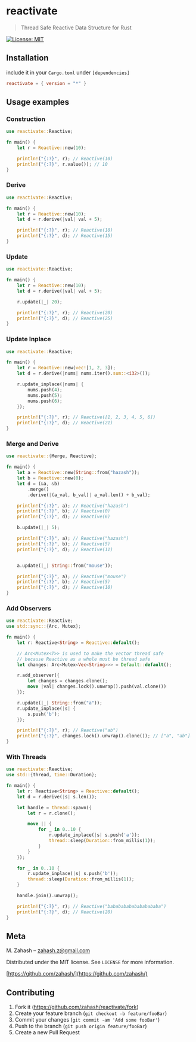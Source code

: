 # reactivate

> Thread Safe Reactive Data Structure for Rust

[![License: MIT](https://img.shields.io/badge/License-MIT-yellow.svg)](https://opensource.org/licenses/MIT)

## Installation

include it in your `Cargo.toml` under `[dependencies]`

```toml
reactivate = { version = "*" }
```

## Usage examples

### Construction

```rust
use reactivate::Reactive;

fn main() {
    let r = Reactive::new(10);

    println!("{:?}", r); // Reactive(10)
    println!("{:?}", r.value()); // 10
}
```

### Derive

```rust
use reactivate::Reactive;

fn main() {
    let r = Reactive::new(10);
    let d = r.derive(|val| val + 5);

    println!("{:?}", r); // Reactive(10)
    println!("{:?}", d); // Reactive(15)
}
```

### Update

```rust
use reactivate::Reactive;

fn main() {
    let r = Reactive::new(10);
    let d = r.derive(|val| val + 5);

    r.update(|_| 20);

    println!("{:?}", r); // Reactive(20)
    println!("{:?}", d); // Reactive(25)
}
```

### Update Inplace

```rust
use reactivate::Reactive;

fn main() {
    let r = Reactive::new(vec![1, 2, 3]);
    let d = r.derive(|nums| nums.iter().sum::<i32>());

    r.update_inplace(|nums| {
        nums.push(4);
        nums.push(5);
        nums.push(6);
    });

    println!("{:?}", r); // Reactive([1, 2, 3, 4, 5, 6])
    println!("{:?}", d); // Reactive(21)
}
```

### Merge and Derive

```rust
use reactivate::{Merge, Reactive};

fn main() {
    let a = Reactive::new(String::from("hazash"));
    let b = Reactive::new(0);
    let d = (&a, &b)
        .merge()
        .derive(|(a_val, b_val)| a_val.len() + b_val);

    println!("{:?}", a); // Reactive("hazash")
    println!("{:?}", b); // Reactive(0)
    println!("{:?}", d); // Reactive(6)

    b.update(|_| 5);

    println!("{:?}", a); // Reactive("hazash")
    println!("{:?}", b); // Reactive(5)
    println!("{:?}", d); // Reactive(11)


    a.update(|_| String::from("mouse"));

    println!("{:?}", a); // Reactive("mouse")
    println!("{:?}", b); // Reactive(5)
    println!("{:?}", d); // Reactive(10)
}
```

### Add Observers

```rust
use reactivate::Reactive;
use std::sync::{Arc, Mutex};

fn main() {
    let r: Reactive<String> = Reactive::default();

    // Arc<Mutex<T>> is used to make the vector thread safe
    // because Reactive as a whole must be thread safe
    let changes: Arc<Mutex<Vec<String>>> = Default::default();

    r.add_observer({
        let changes = changes.clone();
        move |val| changes.lock().unwrap().push(val.clone())
    });

    r.update(|_| String::from("a"));
    r.update_inplace(|s| {
        s.push('b');
    });

    println!("{:?}", r); // Reactive("ab")
    println!("{:?}", changes.lock().unwrap().clone()); // ["a", "ab"]
}
```

### With Threads

```rust
use reactivate::Reactive;
use std::{thread, time::Duration};

fn main() {
    let r: Reactive<String> = Reactive::default();
    let d = r.derive(|s| s.len());

    let handle = thread::spawn({
        let r = r.clone();

        move || {
            for _ in 0..10 {
                r.update_inplace(|s| s.push('a'));
                thread::sleep(Duration::from_millis(1));
            }
        }
    });

    for _ in 0..10 {
        r.update_inplace(|s| s.push('b'));
        thread::sleep(Duration::from_millis(1));
    }

    handle.join().unwrap();

    println!("{:?}", r); // Reactive("babababababababababa")
    println!("{:?}", d); // Reactive(20)
}
```

## Meta

M. Zahash – zahash.z@gmail.com

Distributed under the MIT license. See `LICENSE` for more information.

[https://github.com/zahash/](https://github.com/zahash/)

## Contributing

1. Fork it (<https://github.com/zahash/reactivate/fork>)
2. Create your feature branch (`git checkout -b feature/fooBar`)
3. Commit your changes (`git commit -am 'Add some fooBar'`)
4. Push to the branch (`git push origin feature/fooBar`)
5. Create a new Pull Request
